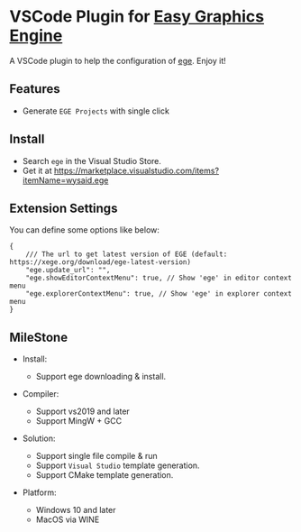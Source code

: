 # VSCode Plugin for [Easy Graphics Engine](https://github.com/wysaid/xege)

A VSCode plugin to help the configuration of [ege](https://xege.org). Enjoy it!

## Features

- Generate `EGE Projects` with single click

## Install

- Search `ege` in the Visual Studio Store.
- Get it at <https://marketplace.visualstudio.com/items?itemName=wysaid.ege>

## Extension Settings

You can define some options like below:

```jsonc
{
    /// The url to get latest version of EGE (default: https://xege.org/download/ege-latest-version)
    "ege.update_url": "", 
    "ege.showEditorContextMenu": true, // Show 'ege' in editor context menu
    "ege.explorerContextMenu": true, // Show 'ege' in explorer context menu
}
```

## MileStone

- Install:
  - Support ege downloading & install.

- Compiler:
  - Support vs2019 and later
  - Support MingW + GCC

- Solution:
  - Support single file compile & run
  - Support `Visual Studio` template generation.
  - Support CMake template generation.

- Platform:
  - Windows 10 and later
  - MacOS via WINE
